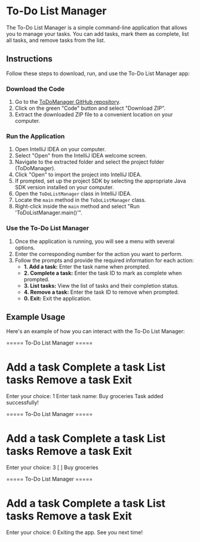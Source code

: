# To-Do List Manager

The To-Do List Manager is a simple command-line application that allows you to manage your tasks. You can add tasks, mark them as complete, list all tasks, and remove tasks from the list.

## Instructions

Follow these steps to download, run, and use the To-Do List Manager app:

### Download the Code

1. Go to the [ToDoManager GitHub repository](https://github.com/WiktorPodobinski/ToDoManager).
2. Click on the green "Code" button and select "Download ZIP".
3. Extract the downloaded ZIP file to a convenient location on your computer.

### Run the Application

1. Open IntelliJ IDEA on your computer.
2. Select "Open" from the IntelliJ IDEA welcome screen.
3. Navigate to the extracted folder and select the project folder (ToDoManager).
4. Click "Open" to import the project into IntelliJ IDEA.
5. If prompted, set up the project SDK by selecting the appropriate Java SDK version installed on your computer.
6. Open the `ToDoListManager` class in IntelliJ IDEA.
7. Locate the `main` method in the `ToDoListManager` class.
8. Right-click inside the `main` method and select "Run 'ToDoListManager.main()'".

### Use the To-Do List Manager

1. Once the application is running, you will see a menu with several options.
2. Enter the corresponding number for the action you want to perform.
3. Follow the prompts and provide the required information for each action:
   - **1. Add a task:** Enter the task name when prompted.
   - **2. Complete a task:** Enter the task ID to mark as complete when prompted.
   - **3. List tasks:** View the list of tasks and their completion status.
   - **4. Remove a task:** Enter the task ID to remove when prompted.
   - **0. Exit:** Exit the application.

## Example Usage

Here's an example of how you can interact with the To-Do List Manager:

===== To-Do List Manager =====

Add a task
Complete a task
List tasks
Remove a task
Exit
==============================
Enter your choice: 1
Enter task name: Buy groceries
Task added successfully!

===== To-Do List Manager =====

Add a task
Complete a task
List tasks
Remove a task
Exit
==============================
Enter your choice: 3
[ ] Buy groceries

===== To-Do List Manager =====

Add a task
Complete a task
List tasks
Remove a task
Exit
==============================
Enter your choice: 0
Exiting the app. See you next time!
